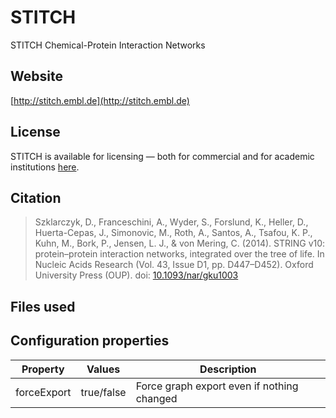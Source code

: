# STITCH

STITCH Chemical-Protein Interaction Networks

## Website

[http://stitch.embl.de](http://stitch.embl.de)

## License

STITCH is available for licensing — both for commercial and for academic institutions [here](http://stitch.embl.de/cgi/access.pl?footer_active_subpage=licensing).

## Citation

> Szklarczyk, D., Franceschini, A., Wyder, S., Forslund, K., Heller, D., Huerta-Cepas, J., Simonovic, M., Roth, A., Santos, A., Tsafou, K. P., Kuhn, M., Bork, P., Jensen, L. J., & von Mering, C. (2014). STRING v10: protein–protein interaction networks, integrated over the tree of life. In Nucleic Acids Research (Vol. 43, Issue D1, pp. D447–D452). Oxford University Press (OUP). doi: [10.1093/nar/gku1003](https://doi.org/10.1093/nar/gku1003)

## Files used



## Configuration properties

| Property    | Values     | Description                                |
|-------------|------------|--------------------------------------------|
| forceExport | true/false | Force graph export even if nothing changed |
